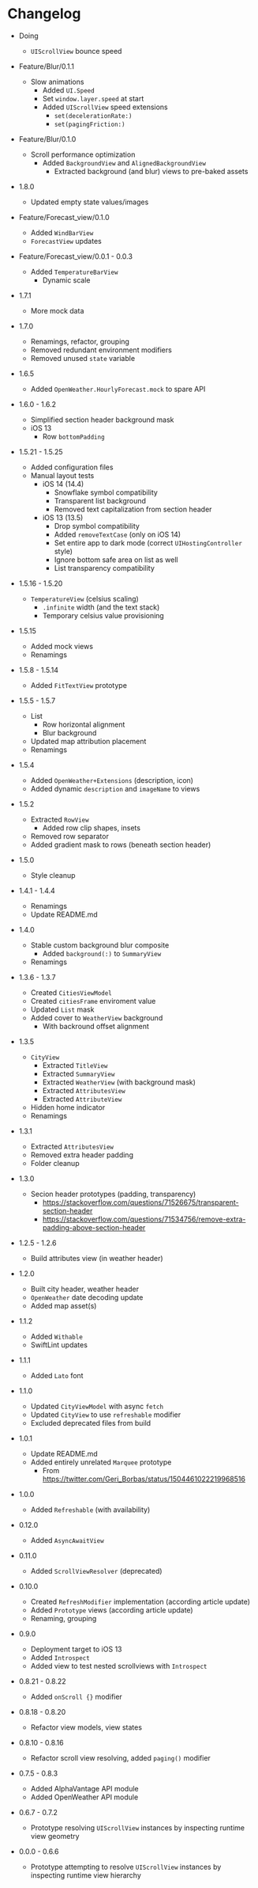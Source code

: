 # Changelog

* Doing

	+ `UIScrollView` bounce speed

* Feature/Blur/0.1.1
  
	+ Slow animations
		+ Added `UI.Speed`
		+ Set `window.layer.speed` at start
		+ Added `UIScrollView` speed extensions
			+ `set(decelerationRate:)`
			+ `set(pagingFriction:)`

* Feature/Blur/0.1.0

	+ Scroll performance optimization
		+ Added `BackgroundView` and `AlignedBackgroundView`
			+ Extracted background (and blur) views to pre-baked assets

* 1.8.0

	+ Updated empty state values/images

* Feature/Forecast_view/0.1.0

	+ Added `WindBarView`
	+ `ForecastView` updates

* Feature/Forecast_view/0.0.1 - 0.0.3

	+ Added `TemperatureBarView`
		+ Dynamic scale

* 1.7.1

	+ More mock data

* 1.7.0

	+ Renamings, refactor, grouping
	+ Removed redundant environment modifiers
	+ Removed unused `state` variable

* 1.6.5

	+ Added `OpenWeather.HourlyForecast.mock` to spare API

* 1.6.0 - 1.6.2

	+ Simplified section header background mask
	+ iOS 13
		+ Row `bottomPadding`

* 1.5.21 - 1.5.25

	+ Added configuration files
	+ Manual layout tests
		+ iOS 14 (14.4)
			+ Snowflake symbol compatibility
			+ Transparent list background
			+ Removed text capitalization from section header
		+ iOS 13 (13.5)
			+ Drop symbol compatibility
			+ Added `removeTextCase` (only on iOS 14)
			+ Set entire app to dark mode (correct `UIHostingController` style)
			+ Ignore bottom safe area on list as well
			+ List transparency compatibility

* 1.5.16 - 1.5.20

	+ `TemperatureView` (celsius scaling) 
		+ `.infinite` width (and the text stack)
		+ Temporary celsius value provisioning
		
* 1.5.15

	+ Added mock views
	+ Renamings
		
* 1.5.8 - 1.5.14

	+ Added `FitTextView` prototype
		
* 1.5.5 - 1.5.7
	
	+ List
		+ Row horizontal alignment
		+ Blur background
	+ Updated map attribution placement
	+ Renamings

* 1.5.4

	+ Added `OpenWeather+Extensions` (description, icon)
	+ Added dynamic `description` and `imageName` to views 

* 1.5.2

	+ Extracted `RowView`
		+ Added row clip shapes, insets
	+ Removed row separator
	+ Added gradient mask to rows (beneath section header)

* 1.5.0

	+ Style cleanup

* 1.4.1 - 1.4.4

	+ Renamings
	+ Update README.md

* 1.4.0

	+ Stable custom background blur composite
		+ Added `background(:)` to `SummaryView`
	+ Renamings  

* 1.3.6 - 1.3.7

	+ Created `CitiesViewModel`
	+ Created `citiesFrame` enviroment value
	+ Updated `List` mask
	+ Added cover to `WeatherView` background
		+ With backround offset alignment 

* 1.3.5

	+ `CityView`
		+ Extracted `TitleView`
		+ Extracted `SummaryView`
		+ Extracted `WeatherView` (with background mask)
		+ Extracted `AttributesView`
		+ Extracted `AttributeView`
	+ Hidden home indicator
	+ Renamings

* 1.3.1

	+ Extracted `AttributesView`
	+ Removed extra header padding
	+ Folder cleanup

* 1.3.0

	+ Secion header prototypes (padding, transparency)
		+ https://stackoverflow.com/questions/71526675/transparent-section-header
		+ https://stackoverflow.com/questions/71534756/remove-extra-padding-above-section-header

* 1.2.5 - 1.2.6

	+ Build attributes view (in weather header)

* 1.2.0

	+ Built city header, weather header
	+ `OpenWeather` date decoding update
	+ Added map asset(s)

* 1.1.2

	+ Added `Withable`
	+ SwiftLint updates

* 1.1.1

	+ Added `Lato` font

* 1.1.0

	+ Updated `CityViewModel` with async `fetch`
	+ Updated `CityView` to use `refreshable` modifier
	+ Excluded deprecated files from build

* 1.0.1

	+ Update README.md
	+ Added entirely unrelated `Marquee` prototype
		+ From https://twitter.com/Geri_Borbas/status/1504461022219968516

* 1.0.0

	+ Added `Refreshable` (with availability) 

* 0.12.0

	+ Added `AsyncAwaitView`

* 0.11.0
	
	+ Added `ScrollViewResolver` (deprecated)

* 0.10.0

	+ Created `RefreshModifier` implementation (according article update)
	+ Added `Prototype` views (according article update)
	+ Renaming, grouping

* 0.9.0

	+ Deployment target to iOS 13
	+ Added `Introspect`
	+ Added view to test nested scrollviews with `Introspect`

* 0.8.21 - 0.8.22

	+ Added `onScroll {}` modifier 

* 0.8.18 - 0.8.20

	+ Refactor view models, view states

* 0.8.10 - 0.8.16

	+ Refactor scroll view resolving, added `paging()` modifier

* 0.7.5 - 0.8.3

	+ Added AlphaVantage API module
	+ Added OpenWeather API module

* 0.6.7 - 0.7.2

	+ Prototype resolving `UIScrollView` instances by inspecting runtime view geometry

* 0.0.0 - 0.6.6

	+ Prototype attempting to resolve `UIScrollView` instances by inspecting runtime view hierarchy
